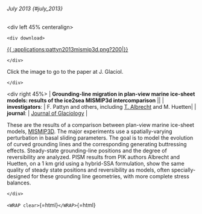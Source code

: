 ###### July 2013 {#july_2013}

\<div left 45% centeralign\>

```{=html}
<div download>
```
[{{
:applications:pattyn2013mismip3d.png?200\|}}](http://www.igsoc.org/journal/59/215/t12J129.html)

```{=html}
</div>
```
Click the image to go to the paper at J. Glaciol.

```{=html}
</div>
```
\<div right 45%\> \| **Grounding-line migration in plan-view marine
ice-sheet models: results of the ice2sea MISMIP3d intercomparison**
\|\| \| **investigators**: \| F. Pattyn and others, including [T.
Albrecht](http://www.pik-potsdam.de/~albrecht/) and M.
Huetten\| \| **journal**: \| [Journal of
Glaciology](http://www.igsoc.org/journal/) \|

These are the results of a comparison between plan-view marine ice-sheet
models,
[MISMIP3D](http://homepages.ulb.ac.be/~fpattyn/mismip3d/).
The major experiments use a spatially-varying perturbation in basal
sliding parameters. The goal is to model the evolution of curved
grounding lines and the corresponding generating buttressing effects.
Steady-state grounding-line positions and the degree of reversibility
are analyzed. PISM results from PIK authors Albrecht and Huetten, on a 1
km grid using a hybrid-SSA formulation, show the same quality of steady
state positions and reversibility as models, often specially-designed
for these grounding line geometries, with more complete stress balances.

```{=html}
</div>
```
`<WRAP clear>`{=html}`</WRAP>`{=html}
